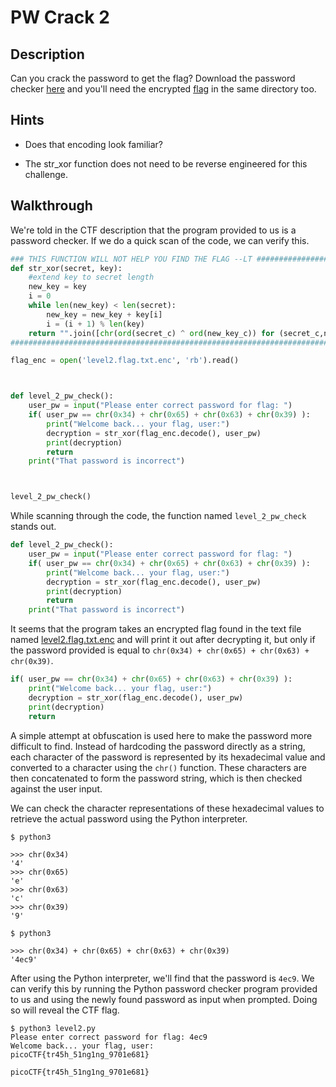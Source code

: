 # PW Crack 2

## Description

Can you crack the password to get the flag? Download the password checker [here](https://artifacts.picoctf.net/c/14/level2.py "Pico CTF link to download Python password checker program") and you'll need the encrypted [flag](https://artifacts.picoctf.net/c/14/level2.flag.txt.enc "Pico CTF link to download encrypted flag text file") in the same directory too.

## Hints

* Does that encoding look familiar?

* The str_xor function does not need to be reverse engineered for this challenge.

## Walkthrough

We're told in the CTF description that the program provided to us is a password checker. If we do a quick scan of the code, we can verify this.

```python
### THIS FUNCTION WILL NOT HELP YOU FIND THE FLAG --LT ########################
def str_xor(secret, key):
    #extend key to secret length
    new_key = key
    i = 0
    while len(new_key) < len(secret):
        new_key = new_key + key[i]
        i = (i + 1) % len(key)        
    return "".join([chr(ord(secret_c) ^ ord(new_key_c)) for (secret_c,new_key_c) in zip(secret,new_key)])
###############################################################################

flag_enc = open('level2.flag.txt.enc', 'rb').read()



def level_2_pw_check():
    user_pw = input("Please enter correct password for flag: ")
    if( user_pw == chr(0x34) + chr(0x65) + chr(0x63) + chr(0x39) ):
        print("Welcome back... your flag, user:")
        decryption = str_xor(flag_enc.decode(), user_pw)
        print(decryption)
        return
    print("That password is incorrect")



level_2_pw_check()

```

While scanning through the code, the function named ```level_2_pw_check``` stands out.

```python
def level_2_pw_check():
    user_pw = input("Please enter correct password for flag: ")
    if( user_pw == chr(0x34) + chr(0x65) + chr(0x63) + chr(0x39) ):
        print("Welcome back... your flag, user:")
        decryption = str_xor(flag_enc.decode(), user_pw)
        print(decryption)
        return
    print("That password is incorrect")
```

It seems that the program takes an encrypted flag found in the text file named [level2.flag.txt.enc](./level2.flag.txt.enc "Encrypted flag text file") and will print it out after decrypting it, but only if the password provided is equal to ```chr(0x34) + chr(0x65) + chr(0x63) + chr(0x39)```.

```python
if( user_pw == chr(0x34) + chr(0x65) + chr(0x63) + chr(0x39) ):
    print("Welcome back... your flag, user:")
    decryption = str_xor(flag_enc.decode(), user_pw)
    print(decryption)
    return
```

A simple attempt at obfuscation is used here to make the password more difficult to find. Instead of hardcoding the password directly as a string, each character of the password is represented by its hexadecimal value and converted to a character using the ```chr()``` function. These characters are then concatenated to form the password string, which is then checked against the user input.

We can check the character representations of these hexadecimal values to retrieve the actual password using the Python interpreter.

```
$ python3

>>> chr(0x34)
'4'
>>> chr(0x65)
'e'
>>> chr(0x63)
'c'
>>> chr(0x39)
'9'
```

```
$ python3

>>> chr(0x34) + chr(0x65) + chr(0x63) + chr(0x39)
'4ec9'
```

After using the Python interpreter, we'll find that the password is ```4ec9```. We can verify this by running the Python password checker program provided to us and using the newly found password as input when prompted. Doing so will reveal the CTF flag.

```
$ python3 level2.py
Please enter correct password for flag: 4ec9
Welcome back... your flag, user:
picoCTF{tr45h_51ng1ng_9701e681}
```

```picoCTF{tr45h_51ng1ng_9701e681}```
